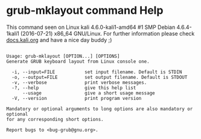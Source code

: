 # grub-mklayout command Help
 
 This command seen on Linux kali 4.6.0-kali1-amd64 #1 SMP Debian 4.6.4-1kali1 (2016-07-21) x86_64 GNU/Linux. For further information please check [docs.kali.org](docs.kali.org) and have a nice day buddy ;) 

~~~

Usage: grub-mklayout [OPTION...] [OPTIONS]
Generate GRUB keyboard layout from Linux console one.

  -i, --input=FILE           set input filename. Default is STDIN
  -o, --output=FILE          set output filename. Default is STDOUT
  -v, --verbose              print verbose messages.
  -?, --help                 give this help list
      --usage                give a short usage message
  -V, --version              print program version

Mandatory or optional arguments to long options are also mandatory or optional
for any corresponding short options.

Report bugs to <bug-grub@gnu.org>.

~~~

